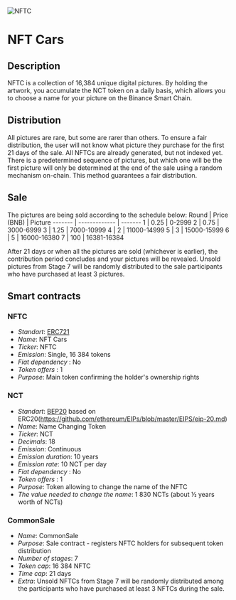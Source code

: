 ![NFTC](logo.jpg "NTFC")

# NFT Cars

## Description
NFTC is a collection of 16,384 unique digital pictures.
By holding the artwork, you accumulate the NCT token on a daily basis, which allows you to choose a name for your picture on the Binance Smart Chain.

## Distribution
All pictures are rare, but some are rarer than others.
To ensure a fair distribution, the user will not know what picture they purchase for the first 21 days of the sale.
All NFTCs are already generated, but not indexed yet.
There is a predetermined sequence of pictures, but which one will be the first picture will only be determined at the end of the sale using a random mechanism on-chain.
This method guarantees a fair distribution.

## Sale
The pictures are being sold according to the schedule below:
Round   | Price (BNB)   | Picture
------- | ------------- | -------
1       | 0.25          | 0-2999
2       | 0.75          | 3000-6999
3       | 1.25          | 7000-10999
4       | 2             | 11000-14999
5       | 3             | 15000-15999
6       | 5             | 16000-16380
7       | 100           | 16381-16384

After 21 days or when all the pictures are sold (whichever is earlier), the contribution period concludes and your pictures will be revealed.
Unsold pictures from Stage 7 will be randomly distributed to the sale participants who have purchased at least 3 pictures.

## Smart contracts

### NFTC
* _Standart_: [ERC721](https://github.com/ethereum/EIPs/blob/master/EIPS/eip-721.md)
* _Name_: NFT Cars
* _Ticker_: NFTC
* _Emission_: Single, 16 384 tokens
* _Fiat dependency_ : No
* _Token offers_ : 1
* _Purpose_: Main token confirming the holder's ownership rights

### NCT
* _Standart_: [BEP20](https://github.com/binance-chain/BEPs/blob/master/BEP20.md) based on ERC20(https://github.com/ethereum/EIPs/blob/master/EIPS/eip-20.md)
* _Name_: Name Changing Token
* _Ticker_: NCT
* _Decimals_: 18
* _Emission_: Сontinuous
* _Emission duration_: 10 years
* _Emission rate_: 10 NCT per day
* _Fiat dependency_ : No
* _Token offers_ : 1
* _Purpose_: Token allowing to change the name of the NFTC
* _The value needed to change the name_: 1 830 NCTs (about ½ years worth of NCTs)

### CommonSale
* _Name_: CommonSale
* _Purpose_: Sale contract - registers NFTC holders for subsequent token distribution
* _Number of stages_: 7
* _Token cap_: 16 384 NFTC
* _Time cap_: 21 days
* _Extra_: Unsold NFTCs from Stage 7 will be randomly distributed among the participants who have purchased at least 3 NFTCs during the sale.


